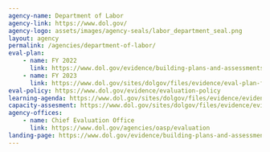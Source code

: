 ```yaml
---
agency-name: Department of Labor
agency-link: https://www.dol.gov/
agency-logo: assets/images/agency-seals/labor_department_seal.png
layout: agency
permalink: /agencies/department-of-labor/
eval-plan:
    - name: FY 2022
      link: https://www.dol.gov/evidence/building-plans-and-assessments
    - name: FY 2023
      link: https://www.dol.gov/sites/dolgov/files/evidence/eval-plan-fy2022-2023.pdf 
eval-policy: https://www.dol.gov/evidence/evaluation-policy
learning-agenda: https://www.dol.gov/sites/dolgov/files/evidence/evidence-building-plan-fy2022-2026.pdf
capacity-assesment: https://www.dol.gov/sites/dolgov/files/evidence/evidence-capacity-assessment.pdf
agency-offices:
    - name: Chief Evaluation Office
      link: https://www.dol.gov/agencies/oasp/evaluation
landing-page: https://www.dol.gov/evidence/building-plans-and-assessments
---
```

